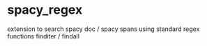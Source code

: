 # spacy_regex
extension to search spacy doc / spacy spans using standard regex functions finditer / findall
